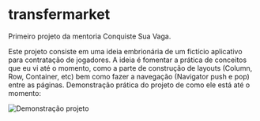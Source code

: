 # transfermarket

Primeiro projeto da mentoria Conquiste Sua Vaga. 

Este projeto consiste em uma ideia embrionária de um fictício aplicativo para contratação de jogadores. A ideia é fomentar a prática de conceitos que eu vi até o momento, como a parte de construção de layouts (Column, Row, Container, etc) bem como fazer a navegação (Navigator push e pop) entre as páginas. Demonstração prática do projeto de como ele está até o momento: 

![Demonstração projeto](https://user-images.githubusercontent.com/109693767/198150087-9260657e-dd7a-4c1a-ae22-90d605db31b8.gif)
